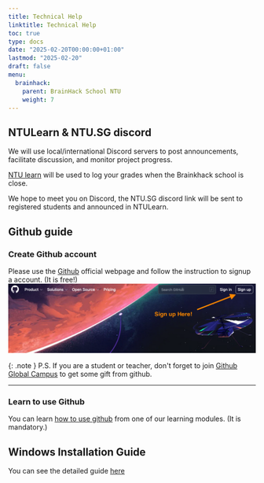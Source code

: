```yaml
---
title: Technical Help
linktitle: Technical Help
toc: true
type: docs
date: "2025-02-20T00:00:00+01:00"
lastmod: "2025-02-20"
draft: false
menu:
  brainhack:
    parent: BrainHack School NTU
    weight: 7
---
```


## NTULearn & NTU.SG discord

We will use local/international Discord servers to post announcements, facilitate discussion, and monitor project progress.

[NTU learn](https://ntulearn.ntu.edu.sg/ultra/courses/_2673042_1/cl/outline) will be used to log your grades when the Brainkhack school is close. 

We hope to meet you on Discord, the NTU.SG discord link will be sent to registered students and announced in NTULearn.


## Github guide

### Create Github account
Please use the [Github](https://github.com/) official webpage and follow the instruction to signup a account. (It is free!)
![png](/brainhack/githubfrontpage.png)

{: .note }
P.S. If you are a student or teacher, don't forget to join [Github Global Campus](https://education.github.com/) to get some gift from github.

---

### Learn to use Github
You can learn [how to use github](https://school-brainhack.github.io/modules/git_github) from one of our learning modules. (It is mandatory.)


## Windows Installation Guide

You can see the detailed guide [here](https://brainhackschool-taiwan.github.io/docs/technical/windowssetup.html)


